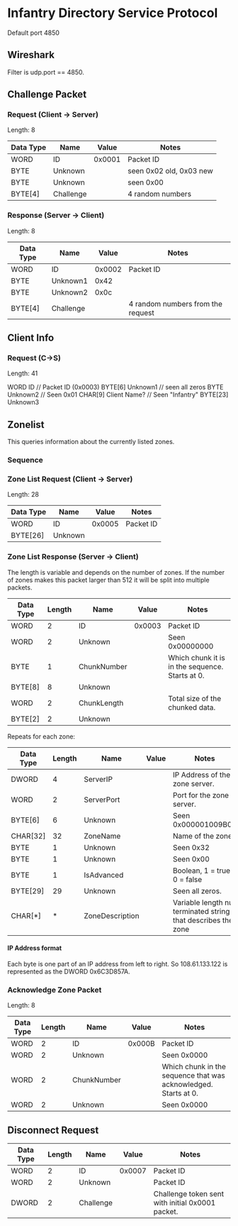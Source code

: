 # Infantry Directory Service Protocol

Default port 4850

## Wireshark
Filter is udp.port == 4850.

## Challenge Packet

### Request (Client -> Server)
Length: 8

|Data Type|Name|Value|Notes|
|-|-|-|-|
|WORD|ID|0x0001|Packet ID|
|BYTE|Unknown||seen 0x02 old, 0x03 new|
|BYTE|Unknown||seen 0x00|
|BYTE[4]|Challenge||4 random numbers|

### Response (Server -> Client)
Length: 8

|Data Type	|Name			|Value		|Notes			|
|-----------|---------------|-----------|---------------|
|WORD		|ID				|0x0002		|Packet ID		|
|BYTE     	|Unknown1		|0x42		|     			|
|BYTE     	|Unknown2		|0x0c		|				|
|BYTE[4]  	|Challenge		|			|4 random numbers from the request|

## Client Info

### Request (C->S)
Length: 41

WORD		ID 			// Packet ID (0x0003)
BYTE[6]		Unknown1	// seen all zeros
BYTE		Unknown2	// Seen 0x01
CHAR[9]		Client Name?	// Seen "Infantry"
BYTE[23]	Unknown3


## Zonelist
This queries information about the currently listed zones.

### Sequence

### Zone List Request (Client -> Server)
Length: 28

|Data Type	|Name			|Value		|Notes			|
|-----------|---------------|-----------|---------------|
|WORD     	|ID				|0x0005		|Packet ID		|
|BYTE[26]	|Unknown		|			|				|

### Zone List Response (Server -> Client)

The length is variable and depends on the number of zones. If the number of zones makes this packet larger than 512 it will be split into multiple packets.

|Data Type	|Length	|Name			|Value		|Notes				|
|-----------|-------|---------------|-----------|-------------------|
|WORD     	|2		|ID				|0x0003		|Packet ID			|
|WORD		|2		|Unknown		|			|Seen 0x00000000	|
|BYTE		|1		|ChunkNumber	|			|Which chunk it is in the sequence. Starts at 0.|
|BYTE[8]	|8		|Unknown		|			|					|
|WORD		|2		|ChunkLength	|			|Total size of the chunked data.|
|BYTE[2]	|2		|Unknown		|			|					|

Repeats for each zone:

|Data Type	|Length	|Name			|Value		|Notes							|
|-----------|-------|---------------|-----------|-------------------------------|
|DWORD     	|4		|ServerIP		|			|IP Address of the zone server.	|
|WORD		|2		|ServerPort		|			|Port for the zone server.		|
|BYTE[6]	|6		|Unknown		|			|Seen 0x000001009B00			|
|CHAR[32]	|32		|ZoneName		|			|Name of the zone.				|
|BYTE		|1		|Unknown		|			|Seen 0x32						|
|BYTE		|1		|Unknown		|			|Seen 0x00						|
|BYTE		|1		|IsAdvanced		|			|Boolean, 1 = true, 0 = false	|
|BYTE[29]	|29		|Unknown		|			|Seen all zeros.				|
|CHAR[*]	|*		|ZoneDescription|			|Variable length null terminated string that describes the zone|

#### IP Address format
Each byte is one part of an IP address from left to right. So
108.61.133.122 is represented as the DWORD 0x6C3D857A.

### Acknowledge Zone Packet
Length: 8

|Data Type	|Length	|Name			|Value		|Notes				|
|-----------|-------|---------------|-----------|-------------------|
|WORD     	|2		|ID				|0x000B		|Packet ID			|
|WORD		|2		|Unknown		|			|Seen 0x0000		|
|WORD		|2		|ChunkNumber	|			|Which chunk in the sequence that was acknowledged. Starts at 0.|
|WORD		|2		|Unknown		|			|Seen 0x0000		|

## Disconnect Request

|Data Type	|Length	|Name			|Value		|Notes				|
|-----------|-------|---------------|-----------|-------------------|
|WORD     	|2		|ID				|0x0007		|Packet ID			|
|WORD     	|2		|Unknown		|			|Packet ID			|
|DWORD     	|2		|Challenge		|			|Challenge token sent with initial 0x0001 packet.|
